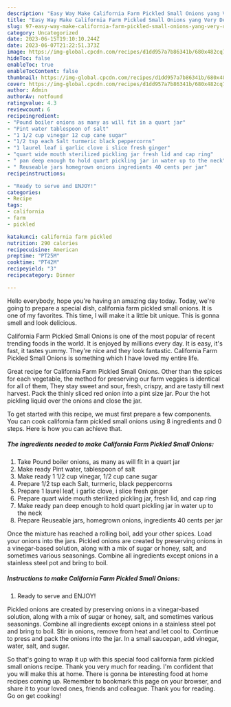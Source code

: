 ```yaml
---
description: "Easy Way Make California Farm Pickled Small Onions yang Very Delicious}"
title: "Easy Way Make California Farm Pickled Small Onions yang Very Delicious}"
slug: 97-easy-way-make-california-farm-pickled-small-onions-yang-very-delicious
category: Uncategorized
date: 2023-06-15T19:10:10.244Z
date: 2023-06-07T21:22:51.373Z
image: https://img-global.cpcdn.com/recipes/d1dd957a7b86341b/680x482cq70/california-farm-pickled-small-onions-recipe-main-photo.jpg
hideToc: false
enableToc: true
enableTocContent: false
thumbnail: https://img-global.cpcdn.com/recipes/d1dd957a7b86341b/680x482cq70/california-farm-pickled-small-onions-recipe-main-photo.jpg
cover: https://img-global.cpcdn.com/recipes/d1dd957a7b86341b/680x482cq70/california-farm-pickled-small-onions-recipe-main-photo.jpg
author: Admin
authorAv: notfound
ratingvalue: 4.3
reviewcount: 6
recipeingredient:
- "Pound boiler onions as many as will fit in a quart jar"
- "Pint water tablespoon of salt"
- "1 1/2 cup vinegar 12 cup cane sugar"
- "1/2 tsp each Salt turmeric black peppercorns"
- "1 laurel leaf i garlic clove i slice fresh ginger"
- "quart wide mouth sterilized pickling jar fresh lid and cap ring"
- " pan deep enough to hold quart pickling jar in water up to the neck"
- " Reuseable jars homegrown onions ingredients 40 cents per jar"
recipeinstructions:

- "Ready to serve and ENJOY!"
categories:
- Recipe
tags:
- california
- farm
- pickled

katakunci: california farm pickled 
nutrition: 290 calories
recipecuisine: American
preptime: "PT25M"
cooktime: "PT42M"
recipeyield: "3"
recipecategory: Dinner

---
```



Hello everybody, hope you're having an amazing day today. Today, we're going to prepare a special dish, california farm pickled small onions. It is one of my favorites. This time, I will make it a little bit unique. This is gonna smell and look delicious.

California Farm Pickled Small Onions is one of the most popular of recent trending foods in the world. It is enjoyed by millions every day. It is easy, it's fast, it tastes yummy. They're nice and they look fantastic. California Farm Pickled Small Onions is something which I have loved my entire life.

Great recipe for California Farm Pickled Small Onions. Other than the spices for each vegetable, the method for preserving our farm veggies is identical for all of them, They stay sweet and sour, fresh, crispy, and are tasty till next harvest. Pack the thinly sliced red onion into a pint size jar. Pour the hot pickling liquid over the onions and close the jar.


To get started with this recipe, we must first prepare a few components. You can cook california farm pickled small onions using 8 ingredients and 0 steps. Here is how you can achieve that.

<!--inarticleads1-->

##### The ingredients needed to make California Farm Pickled Small Onions:

1. Take Pound boiler onions, as many as will fit in a quart jar
1. Make ready Pint water, tablespoon of salt
1. Make ready 1 1/2 cup vinegar, 1/2 cup cane sugar
1. Prepare 1/2 tsp each Salt, turmeric, black peppercorns
1. Prepare 1 laurel leaf, i garlic clove, i slice fresh ginger
1. Prepare quart wide mouth sterilized pickling jar, fresh lid, and cap ring
1. Make ready  pan deep enough to hold quart pickling jar in water up to the neck
1. Prepare  Reuseable jars, homegrown onions, ingredients 40 cents per jar


Once the mixture has reached a rolling boil, add your other spices. Load your onions into the jars. Pickled onions are created by preserving onions in a vinegar-based solution, along with a mix of sugar or honey, salt, and sometimes various seasonings. Combine all ingredients except onions in a stainless steel pot and bring to boil. 

<!--inarticleads2-->

##### Instructions to make California Farm Pickled Small Onions:


1. Ready to serve and ENJOY!

Pickled onions are created by preserving onions in a vinegar-based solution, along with a mix of sugar or honey, salt, and sometimes various seasonings. Combine all ingredients except onions in a stainless steel pot and bring to boil. Stir in onions, remove from heat and let cool to. Continue to press and pack the onions into the jar. In a small saucepan, add vinegar, water, salt, and sugar. 

So that's going to wrap it up with this special food california farm pickled small onions recipe. Thank you very much for reading. I'm confident that you will make this at home. There is gonna be interesting food at home recipes coming up. Remember to bookmark this page on your browser, and share it to your loved ones, friends and colleague. Thank you for reading. Go on get cooking!
